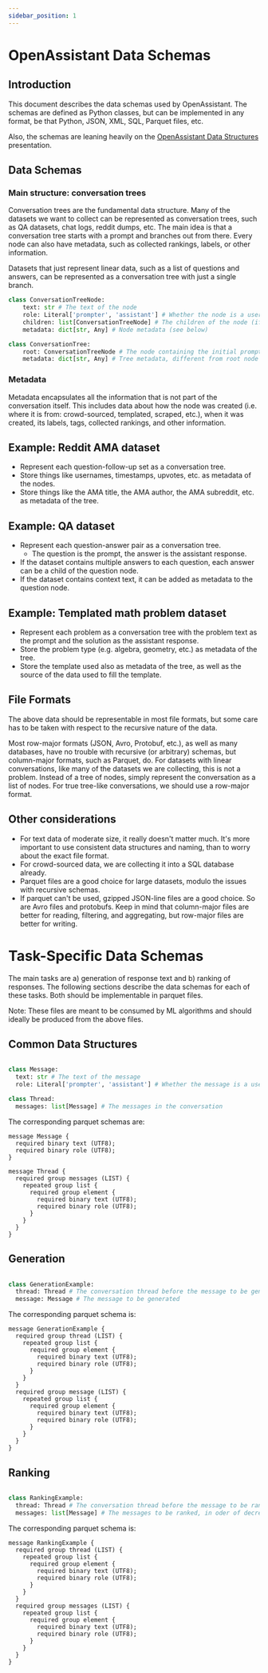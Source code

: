 ```yaml
---
sidebar_position: 1
---
```


# OpenAssistant Data Schemas

## Introduction

This document describes the data schemas used by OpenAssistant. The schemas are
defined as Python classes, but can be implemented in any format, be that Python,
JSON, XML, SQL, Parquet files, etc.

Also, the schemas are leaning heavily on the
[OpenAssistant Data Structures](https://docs.google.com/presentation/d/1iaX_nxasVWlvPiSNs0cllR9L_1neZq0RJxd6MFEalUY/edit?usp=sharing)
presentation.

## Data Schemas

### Main structure: conversation trees

Conversation trees are the fundamental data structure. Many of the datasets we
want to collect can be represented as conversation trees, such as QA datasets,
chat logs, reddit dumps, etc. The main idea is that a conversation tree starts
with a prompt and branches out from there. Every node can also have metadata,
such as collected rankings, labels, or other information.

Datasets that just represent linear data, such as a list of questions and
answers, can be represented as a conversation tree with just a single branch.

```python
class ConversationTreeNode:
    text: str # The text of the node
    role: Literal['prompter', 'assistant'] # Whether the node is a user prompt/follow-up or an assistant response
    children: list[ConversationTreeNode] # The children of the node (if you have a linear conversation, this will be of length 0 or 1)
    metadata: dict[str, Any] # Node metadata (see below)

class ConversationTree:
    root: ConversationTreeNode # The node containing the initial prompt
    metadata: dict[str, Any] # Tree metadata, different from root node metadata.

```

### Metadata

Metadata encapsulates all the information that is not part of the conversation
itself. This includes data about how the node was created (i.e. where it is
from: crowd-sourced, templated, scraped, etc.), when it was created, its labels,
tags, collected rankings, and other information.

## Example: Reddit AMA dataset

- Represent each question-follow-up set as a conversation tree.
- Store things like usernames, timestamps, upvotes, etc. as metadata of the
  nodes.
- Store things like the AMA title, the AMA author, the AMA subreddit, etc. as
  metadata of the tree.

## Example: QA dataset

- Represent each question-answer pair as a conversation tree.
  - The question is the prompt, the answer is the assistant response.
- If the dataset contains multiple answers to each question, each answer can be
  a child of the question node.
- If the dataset contains context text, it can be added as metadata to the
  question node.

## Example: Templated math problem dataset

- Represent each problem as a conversation tree with the problem text as the
  prompt and the solution as the assistant response.
- Store the problem type (e.g. algebra, geometry, etc.) as metadata of the tree.
- Store the template used also as metadata of the tree, as well as the source of
  the data used to fill the template.

## File Formats

The above data should be representable in most file formats, but some care has
to be taken with respect to the recursive nature of the data.

Most row-major formats (JSON, Avro, Protobuf, etc.), as well as many databases,
have no trouble with recursive (or arbitrary) schemas, but column-major formats,
such as Parquet, do. For datasets with linear conversations, like many of the
datasets we are collecting, this is not a problem. Instead of a tree of nodes,
simply represent the conversation as a list of nodes. For true tree-like
conversations, we should use a row-major format.

## Other considerations

- For text data of moderate size, it really doesn't matter much. It's more
  important to use consistent data structures and naming, than to worry about
  the exact file format.
- For crowd-sourced data, we are collecting it into a SQL database already.
- Parquet files are a good choice for large datasets, modulo the issues with
  recursive schemas.
- If parquet can't be used, gzipped JSON-line files are a good choice. So are
  Avro files and protobufs. Keep in mind that column-major files are better for
  reading, filtering, and aggregating, but row-major files are better for
  writing.

# Task-Specific Data Schemas

The main tasks are a) generation of response text and b) ranking of responses.
The following sections describe the data schemas for each of these tasks. Both
should be implementable in parquet files.

Note: These files are meant to be consumed by ML algorithms and should ideally
be produced from the above files.

## Common Data Structures

```python

class Message:
  text: str # The text of the message
  role: Literal['prompter', 'assistant'] # Whether the message is a user prompt/follow-up or an assistant response

class Thread:
  messages: list[Message] # The messages in the conversation

```

The corresponding parquet schemas are:

```parquet
message Message {
  required binary text (UTF8);
  required binary role (UTF8);
}

message Thread {
  required group messages (LIST) {
    repeated group list {
      required group element {
        required binary text (UTF8);
        required binary role (UTF8);
      }
    }
  }
}

```

## Generation

```python

class GenerationExample:
  thread: Thread # The conversation thread before the message to be generated
  message: Message # The message to be generated

```

The corresponding parquet schema is:

```parquet
message GenerationExample {
  required group thread (LIST) {
    repeated group list {
      required group element {
        required binary text (UTF8);
        required binary role (UTF8);
      }
    }
  }
  required group message (LIST) {
    repeated group list {
      required group element {
        required binary text (UTF8);
        required binary role (UTF8);
      }
    }
  }
}

```

## Ranking

```python

class RankingExample:
  thread: Thread # The conversation thread before the message to be ranked
  messages: list[Message] # The messages to be ranked, in oder of decreasing preference

```

The corresponding parquet schema is:

```parquet
message RankingExample {
  required group thread (LIST) {
    repeated group list {
      required group element {
        required binary text (UTF8);
        required binary role (UTF8);
      }
    }
  }
  required group messages (LIST) {
    repeated group list {
      required group element {
        required binary text (UTF8);
        required binary role (UTF8);
      }
    }
  }
}

```
